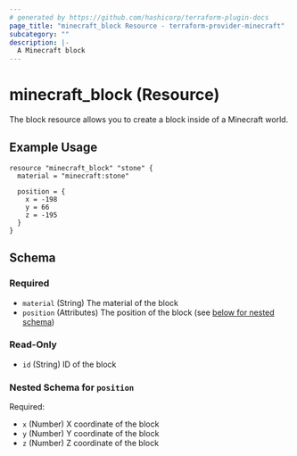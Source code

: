 ```yaml
---
# generated by https://github.com/hashicorp/terraform-plugin-docs
page_title: "minecraft_block Resource - terraform-provider-minecraft"
subcategory: ""
description: |-
  A Minecraft block
---
```


# minecraft_block (Resource)

The block resource allows you to create a block inside of a Minecraft world.

## Example Usage

```hcl
resource "minecraft_block" "stone" {
  material = "minecraft:stone"

  position = {
    x = -198
    y = 66
    z = -195
  }
}
```

<!-- schema generated by tfplugindocs -->
## Schema

### Required

- `material` (String) The material of the block
- `position` (Attributes) The position of the block (see [below for nested schema](#nestedatt--position))

### Read-Only

- `id` (String) ID of the block

<a id="nestedatt--position"></a>
### Nested Schema for `position`

Required:

- `x` (Number) X coordinate of the block
- `y` (Number) Y coordinate of the block
- `z` (Number) Z coordinate of the block


